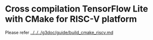 # Cross compilation TensorFlow Lite with CMake for RISC-V platform

Please refer [../../../g3doc/guide/build_cmake_riscv.md](../../../g3doc/guide/build_cmake_riscv.md)
